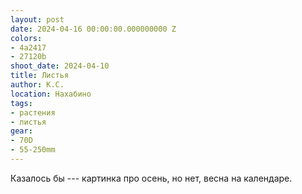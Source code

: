 ```yaml
---
layout: post
date: 2024-04-16 00:00:00.000000000 Z
colors:
- 4a2417
- 27120b
shoot_date: 2024-04-10
title: Листья
author: К.С.
location: Нахабино
tags:
- растения
- листья
gear:
- 70D
- 55-250mm
---
```

Казалось бы --- картинка про осень, но нет, весна на календаре.

